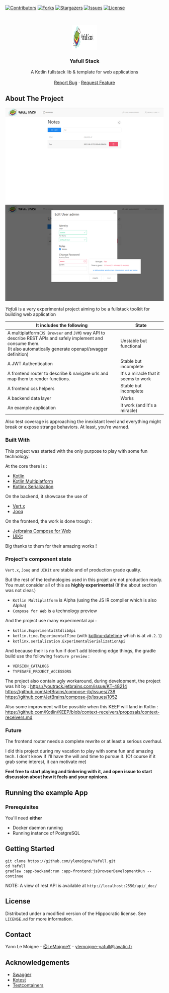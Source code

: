 [![Contributors][contributors-shield]][contributors-url]
[![Forks][forks-shield]][forks-url]
[![Stargazers][stars-shield]][stars-url]
[![Issues][issues-shield]][issues-url]
[![License][license-shield]][license-url]


<br />
<p align="center">
  <a href="https://github.com/ylemoigne/Yafull">
    <img src="yafull-logo.svg" alt="Logo" width="80" height="80">
  </a>

<h3 align="center">Yafull Stack</h3>

  <p align="center">
    A Kotlin fullstack lib & template for web applications
<!--
    <br />
    <a href="https://github.com/ylemoigne/Yafull"><strong>Explore the docs »</strong></a>
-->
    <br />
    <br />
    <a href="https://github.com/ylemoigne/Yafull/issues">Report Bug</a>
    ·
    <a href="https://github.com/ylemoigne/Yafull/issues">Request Feature</a>
  </p>
</p>

## About The Project

![example-app-screenshot-1](https://github.com/ylemoigne/Yafull/blob/master/screenshot1.png)
![example-app-screenshot-2](https://github.com/ylemoigne/Yafull/blob/master/screenshot2.png)

*Yafull* is a very experimental project aiming to be a fullstack toolkit for building web application

| It includes the following | State |
| --- | --- |
| A multiplatform(`JS Browser` and `JVM`) way API to describe REST APIs and safely implement and consume them.<br/>(It also automatically generate openapi/swagger definition) | Unstable but functional |
| A JWT Authentication | Stable but incomplete |
| A frontend router to describe & navigate urls and map them to render functions. | It's a miracle that it seems to work |
| A frontend css helpers | Stable but incomplete |
| A backend data layer | Works |
| An example application | It work (and It's a miracle)

Also test coverage is approaching the inexistant level and everything might break or expose strange behaviors. At least, you're warned.

### Built With

This project was started with the only purpose to play with some fun technology.

At the core there is :

* [Kotlin](https://kotlinlang.org/)
* [Kotlin Multiplatform](https://kotlinlang.org/docs/multiplatform.html)
* [Kotlinx Serialization](https://github.com/Kotlin/kotlinx.serialization)

On the backend, it showcase the use of

* [Vert.x](https://vertx.io/)
* [Jooq](https://www.jooq.org/)

On the frontend, the work is done trough :

* [Jetbrains Compose for Web](https://compose-web.ui.pages.jetbrains.team/)
* [UIKit](https://getuikit.com/)

Big thanks to them for their amazing works !

### Project's component state

`Vert.x`, `Jooq` and `UIKit` are stable and of production grade quality.

But the rest of the technologies used in this projet are not production ready. You must consider all of this as **highly experimental** (If the about section
was not clear.)

* `Kotlin Multiplatform` is Alpha (using the JS IR compiler which is also Alpha)
* `Compose for Web` is a technology preview

And the project use many experimental api :

* `kotlin.ExperimentalStdlibApi`
* `kotlin.time.ExperimentalTime` (with [kotlinx-datetime](https://github.com/Kotlin/kotlinx-datetime) which is at `v0.2.1`)
* `kotlinx.serialization.ExperimentalSerializationApi`

And because their is no fun if don't add bleeding edge things, the gradle build use the following `feature preview` :

* `VERSION_CATALOGS`
* `TYPESAFE_PROJECT_ACCESSORS`

The project also contain ugly workaround, during development, the project was hit by :
https://youtrack.jetbrains.com/issue/KT-48214
https://github.com/JetBrains/compose-jb/issues/738
https://github.com/JetBrains/compose-jb/issues/1052

Also some improvment will be possible when this KEEP will land in Kotlin :
https://github.com/Kotlin/KEEP/blob/context-receivers/proposals/context-receivers.md

### Future

The frontend router needs a complete rewrite or at least a serious overhaul.

I did this project during my vacation to play with some fun and amazing tech. I don't know if I'll have the will and time to pursue it. (Of course if it grab
some interest, it can motivate me)

**Feel free to start playing and tinkering with it, and open issue to start discussion about how it feels and your opinions.**

## Running the example App

### Prerequisites

You'll need **either**

- Docker daemon running
- Running instance of PostgreSQL

## Getting Started

```
git clone https://github.com/ylemoigne/Yafull.git
cd Yafull
gradlew :app-backend:run :app-frontend:jsBrowserDevelopmentRun --continue
```

NOTE: A view of rest API is available at `http://localhost:2550/api/_doc/`

## License

Distributed under a modified version of the Hippocratic license. See `LICENSE.md` for more information.

## Contact

Yann Le Moigne - [@LeMoigneY](https://twitter.com/lemoigney) - ylemoigne-yafull@javatic.fr

## Acknowledgements

* [Swagger](https://swagger.io/)
* [Kotest](https://kotest.io/)
* [Testcontainers ](https://www.testcontainers.org/)

[contributors-shield]: https://img.shields.io/github/contributors/ylemoigne/Yafull.svg?style=for-the-badge

[contributors-url]: https://github.com//ylemoigne/Yafull/graphs/contributors

[forks-shield]: https://img.shields.io/github/forks/ylemoigne/Yafull.svg?style=for-the-badge

[forks-url]: https://github.com//ylemoigne/Yafull/network/members

[stars-shield]: https://img.shields.io/github/stars/ylemoigne/Yafull.svg?style=for-the-badge

[stars-url]: https://github.com//ylemoigne/Yafull/stargazers

[issues-shield]: https://img.shields.io/github/issues/ylemoigne/Yafull.svg?style=for-the-badge

[issues-url]: https://github.com/ylemoigne/Yafull/issues

[license-shield]: https://img.shields.io/badge/license-Hippocratic%20%2B%20Patent%20Clause-blue?style=for-the-badge

[license-url]: https://github.com/ylemoigne/Yafull/blob/master/LICENSE.md

[product-screenshot]: images/screenshot.png

